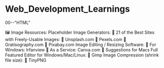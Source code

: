# Web_Development_Learnings
00--"HTML"

🖼️ Image Resources:
Placeholder Image Generators:
🔗 21 of the Best
Sites with Freely-Usable Images:
🔗 Unsplash.com
🔗 Pexels.com
🔗 Gratisography.com
🔗 Pixabay.com
Image Editing / Resizing Software:
🔗 For Windows: Irfanview
🔗 As a Service: Canva.com
🔗 Suggestions for Macs
Full Featured Editor for Windows/Mac/Linux:
🔗 Gimp
Image Compression (shrink file size):
🔗 TinyPNG
